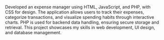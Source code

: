 Developed an expense manager using HTML, JavaScript, and PHP, with CSS for design. The application allows users to track their expenses, categorize transactions, and visualize spending habits through interactive charts. PHP is used for backend data handling, ensuring secure storage and retrieval. This project showcases my skills in web development, UI design, and database management.